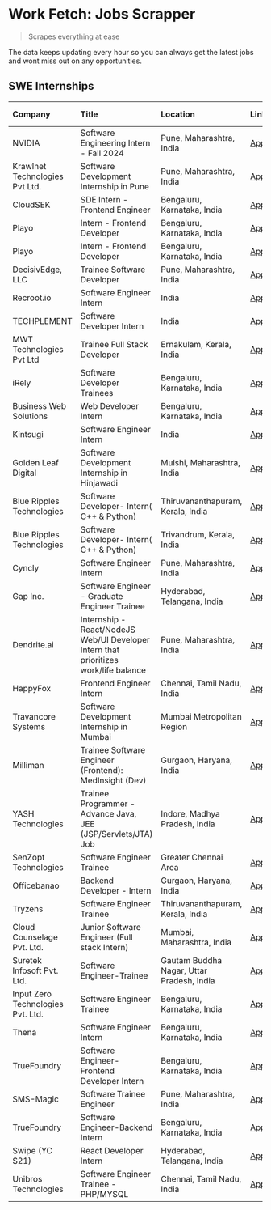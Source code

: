 # Work Fetch: Jobs Scrapper
> Scrapes everything at ease

The data keeps updating every hour so you can always get the latest jobs and wont miss out on any opportunities.

## SWE Internships
<!--START_SECTION:workfetch-->
| Company                           | Title                                                                                | Location                                  | Link                                                                                                                                                                                                                                                                                                      | Date Posted   |
|:----------------------------------|:-------------------------------------------------------------------------------------|:------------------------------------------|:----------------------------------------------------------------------------------------------------------------------------------------------------------------------------------------------------------------------------------------------------------------------------------------------------------|:--------------|
| NVIDIA                            | Software Engineering Intern - Fall 2024                                              | Pune, Maharashtra, India                  | [Apply](https://in.linkedin.com/jobs/view/software-engineering-intern-fall-2024-at-nvidia-3868585188?refId=rmr%2BIeM1MFavude8lSvD3w%3D%3D&trackingId=%2FzMw7fYS6mZazPOQnrHemw%3D%3D&position=15&pageNum=1&trk=public_jobs_jserp-result_search-card)                                                       | 2024-03-23    |
| Krawlnet Technologies Pvt Ltd.    | Software Development Internship in Pune                                              | Pune, Maharashtra, India                  | [Apply](https://in.linkedin.com/jobs/view/software-development-internship-in-pune-at-krawlnet-technologies-pvt-ltd-3868318801?refId=MTy5PKsu19Z7GacfhiKDKw%3D%3D&trackingId=P5YABsrNQ2lppTIZmFTvYw%3D%3D&position=7&pageNum=0&trk=public_jobs_jserp-result_search-card)                                   | 2024-03-22    |
| CloudSEK                          | SDE Intern - Frontend Engineer                                                       | Bengaluru, Karnataka, India               | [Apply](https://in.linkedin.com/jobs/view/sde-intern-frontend-engineer-at-cloudsek-3866616176?refId=MTy5PKsu19Z7GacfhiKDKw%3D%3D&trackingId=cEqPubkLLnh5p38Hu%2BhFZA%3D%3D&position=16&pageNum=0&trk=public_jobs_jserp-result_search-card)                                                                | 2024-03-22    |
| Playo                             | Intern - Frontend Developer                                                          | Bengaluru, Karnataka, India               | [Apply](https://in.linkedin.com/jobs/view/intern-frontend-developer-at-playo-3864131172?refId=MTy5PKsu19Z7GacfhiKDKw%3D%3D&trackingId=y3wliEbUjZCDcWU8psuJ%2Fw%3D%3D&position=25&pageNum=0&trk=public_jobs_jserp-result_search-card)                                                                      | 2024-03-22    |
| Playo                             | Intern - Frontend Developer                                                          | Bengaluru, Karnataka, India               | [Apply](https://in.linkedin.com/jobs/view/intern-frontend-developer-at-playo-3864131172?refId=rmr%2BIeM1MFavude8lSvD3w%3D%3D&trackingId=o72WoT%2BCkUR%2B3GB1mRqtkg%3D%3D&position=1&pageNum=1&trk=public_jobs_jserp-result_search-card)                                                                   | 2024-03-22    |
| DecisivEdge, LLC                  | Trainee Software Developer                                                           | Pune, Maharashtra, India                  | [Apply](https://in.linkedin.com/jobs/view/trainee-software-developer-at-decisivedge-llc-3853425558?refId=rmr%2BIeM1MFavude8lSvD3w%3D%3D&trackingId=9dsNqMC11ouQ%2B1QjK5BEaA%3D%3D&position=5&pageNum=1&trk=public_jobs_jserp-result_search-card)                                                          | 2024-03-22    |
| Recroot.io                        | Software Engineer Intern                                                             | India                                     | [Apply](https://in.linkedin.com/jobs/view/software-engineer-intern-at-recroot-io-3865016461?refId=rmr%2BIeM1MFavude8lSvD3w%3D%3D&trackingId=Ab%2F%2BUUvesxHjmPPKYVzq2g%3D%3D&position=8&pageNum=1&trk=public_jobs_jserp-result_search-card)                                                               | 2024-03-22    |
| TECHPLEMENT                       | Software Developer Intern                                                            | India                                     | [Apply](https://in.linkedin.com/jobs/view/software-developer-intern-at-techplement-3866751333?refId=rmr%2BIeM1MFavude8lSvD3w%3D%3D&trackingId=NjO8VO0RlGCdVDGDlpQoWg%3D%3D&position=25&pageNum=1&trk=public_jobs_jserp-result_search-card)                                                                | 2024-03-22    |
| MWT Technologies Pvt Ltd          | Trainee Full Stack Developer                                                         | Ernakulam, Kerala, India                  | [Apply](https://in.linkedin.com/jobs/view/trainee-full-stack-developer-at-mwt-technologies-pvt-ltd-3863344037?refId=MTy5PKsu19Z7GacfhiKDKw%3D%3D&trackingId=odnP%2BmLYO8v6CXBzOmkvlg%3D%3D&position=12&pageNum=0&trk=public_jobs_jserp-result_search-card)                                                | 2024-03-20    |
| iRely                             | Software Developer Trainees                                                          | Bengaluru, Karnataka, India               | [Apply](https://in.linkedin.com/jobs/view/software-developer-trainees-at-irely-3860566039?refId=MTy5PKsu19Z7GacfhiKDKw%3D%3D&trackingId=AU294jnpBsW2%2Fs4XW%2BnsbQ%3D%3D&position=4&pageNum=0&trk=public_jobs_jserp-result_search-card)                                                                   | 2024-03-18    |
| Business Web Solutions            | Web Developer Intern                                                                 | Bengaluru, Karnataka, India               | [Apply](https://in.linkedin.com/jobs/view/web-developer-intern-at-business-web-solutions-3860721170?refId=rmr%2BIeM1MFavude8lSvD3w%3D%3D&trackingId=Jbinn%2BN2vwRhYoOGpSGACg%3D%3D&position=13&pageNum=1&trk=public_jobs_jserp-result_search-card)                                                        | 2024-03-17    |
| Kintsugi                          | Software Engineer Intern                                                             | India                                     | [Apply](https://in.linkedin.com/jobs/view/software-engineer-intern-at-kintsugi-3857074071?refId=rmr%2BIeM1MFavude8lSvD3w%3D%3D&trackingId=RsDM2nJkT1HMckW5gEning%3D%3D&position=22&pageNum=1&trk=public_jobs_jserp-result_search-card)                                                                    | 2024-03-16    |
| Golden Leaf Digital               | Software Development Internship in Hinjawadi                                         | Mulshi, Maharashtra, India                | [Apply](https://in.linkedin.com/jobs/view/software-development-internship-in-hinjawadi-at-golden-leaf-digital-3858085305?refId=MTy5PKsu19Z7GacfhiKDKw%3D%3D&trackingId=Pm21RWMgmsGLlcHcM44bPw%3D%3D&position=15&pageNum=0&trk=public_jobs_jserp-result_search-card)                                       | 2024-03-15    |
| Blue Ripples Technologies         | Software Developer- Intern( C++ & Python)                                            | Thiruvananthapuram, Kerala, India         | [Apply](https://in.linkedin.com/jobs/view/software-developer-intern-c%2B%2B-python-at-blue-ripples-technologies-3855594494?refId=MTy5PKsu19Z7GacfhiKDKw%3D%3D&trackingId=7tiOsmJl0GX4aYztmAIPfg%3D%3D&position=24&pageNum=0&trk=public_jobs_jserp-result_search-card)                                     | 2024-03-14    |
| Blue Ripples Technologies         | Software Developer- Intern( C++  & Python)                                           | Trivandrum, Kerala, India                 | [Apply](https://in.linkedin.com/jobs/view/software-developer-intern-c%2B%2B-python-at-blue-ripples-technologies-3856150730?refId=rmr%2BIeM1MFavude8lSvD3w%3D%3D&trackingId=GR%2BWHCjBtkbB7%2Fl3DhmnUg%3D%3D&position=2&pageNum=1&trk=public_jobs_jserp-result_search-card)                                | 2024-03-13    |
| Cyncly                            | Software Engineer Intern                                                             | Pune, Maharashtra, India                  | [Apply](https://in.linkedin.com/jobs/view/software-engineer-intern-at-cyncly-3853990178?refId=rmr%2BIeM1MFavude8lSvD3w%3D%3D&trackingId=vEzrmZDAcVgG7bvDD4lsbg%3D%3D&position=7&pageNum=1&trk=public_jobs_jserp-result_search-card)                                                                       | 2024-03-13    |
| Gap Inc.                          | Software Engineer - Graduate Engineer Trainee                                        | Hyderabad, Telangana, India               | [Apply](https://in.linkedin.com/jobs/view/software-engineer-graduate-engineer-trainee-at-gap-inc-3853818960?refId=MTy5PKsu19Z7GacfhiKDKw%3D%3D&trackingId=TqlrCZdI1umED8Ol6WRO5g%3D%3D&position=6&pageNum=0&trk=public_jobs_jserp-result_search-card)                                                     | 2024-03-12    |
| Dendrite.ai                       | Internship - React/NodeJS Web/UI Developer Intern that prioritizes work/life balance | Pune, Maharashtra, India                  | [Apply](https://in.linkedin.com/jobs/view/internship-react-nodejs-web-ui-developer-intern-that-prioritizes-work-life-balance-at-dendrite-ai-3853583200?refId=rmr%2BIeM1MFavude8lSvD3w%3D%3D&trackingId=WEny67%2B28ienchjc%2B%2Bj2XQ%3D%3D&position=18&pageNum=1&trk=public_jobs_jserp-result_search-card) | 2024-03-12    |
| HappyFox                          | Frontend Engineer Intern                                                             | Chennai, Tamil Nadu, India                | [Apply](https://in.linkedin.com/jobs/view/frontend-engineer-intern-at-happyfox-3848357951?refId=rmr%2BIeM1MFavude8lSvD3w%3D%3D&trackingId=v4flujwINFhlCMUlrllPPA%3D%3D&position=24&pageNum=1&trk=public_jobs_jserp-result_search-card)                                                                    | 2024-03-07    |
| Travancore Systems                | Software Development Internship in Mumbai                                            | Mumbai Metropolitan Region                | [Apply](https://in.linkedin.com/jobs/view/software-development-internship-in-mumbai-at-travancore-systems-3847706952?refId=rmr%2BIeM1MFavude8lSvD3w%3D%3D&trackingId=LpJ4kFzIPO0TtG7vMrZjzw%3D%3D&position=21&pageNum=1&trk=public_jobs_jserp-result_search-card)                                         | 2024-03-05    |
| Milliman                          | Trainee Software Engineer (Frontend): MedInsight (Dev)                               | Gurgaon, Haryana, India                   | [Apply](https://in.linkedin.com/jobs/view/trainee-software-engineer-frontend-medinsight-dev-at-milliman-3792874280?refId=MTy5PKsu19Z7GacfhiKDKw%3D%3D&trackingId=G70IN8xhPzLP8gh3sj7Jkw%3D%3D&position=9&pageNum=0&trk=public_jobs_jserp-result_search-card)                                              | 2024-03-01    |
| YASH Technologies                 | Trainee Programmer - Advance Java, JEE (JSP/Servlets/JTA) Job                        | Indore, Madhya Pradesh, India             | [Apply](https://in.linkedin.com/jobs/view/trainee-programmer-advance-java-jee-jsp-servlets-jta-job-at-yash-technologies-3811759183?refId=MTy5PKsu19Z7GacfhiKDKw%3D%3D&trackingId=sbDCJgCFCDStWg3Cl71KZA%3D%3D&position=22&pageNum=0&trk=public_jobs_jserp-result_search-card)                             | 2024-02-13    |
| SenZopt Technologies              | Software Engineer Trainee                                                            | Greater Chennai Area                      | [Apply](https://in.linkedin.com/jobs/view/software-engineer-trainee-at-senzopt-technologies-3827688781?refId=rmr%2BIeM1MFavude8lSvD3w%3D%3D&trackingId=OL8yo8%2Bg990z0EB1WwwOiw%3D%3D&position=16&pageNum=1&trk=public_jobs_jserp-result_search-card)                                                     | 2024-02-12    |
| Officebanao                       | Backend Developer - Intern                                                           | Gurgaon, Haryana, India                   | [Apply](https://in.linkedin.com/jobs/view/backend-developer-intern-at-officebanao-3814263731?refId=rmr%2BIeM1MFavude8lSvD3w%3D%3D&trackingId=TPAv38lHyfQmabodDg9xBA%3D%3D&position=10&pageNum=1&trk=public_jobs_jserp-result_search-card)                                                                 | 2024-01-31    |
| Tryzens                           | Software Engineer Trainee                                                            | Thiruvananthapuram, Kerala, India         | [Apply](https://in.linkedin.com/jobs/view/software-engineer-trainee-at-tryzens-3809363491?refId=rmr%2BIeM1MFavude8lSvD3w%3D%3D&trackingId=HzxHKeKFbCnp%2BGRKRX0AtA%3D%3D&position=19&pageNum=1&trk=public_jobs_jserp-result_search-card)                                                                  | 2024-01-18    |
| Cloud Counselage Pvt. Ltd.        | Junior Software Engineer (Full stack Intern)                                         | Mumbai, Maharashtra, India                | [Apply](https://in.linkedin.com/jobs/view/junior-software-engineer-full-stack-intern-at-cloud-counselage-pvt-ltd-3803132814?refId=rmr%2BIeM1MFavude8lSvD3w%3D%3D&trackingId=glXXBcDh7SBT1suEd6z%2Bmg%3D%3D&position=9&pageNum=1&trk=public_jobs_jserp-result_search-card)                                 | 2024-01-11    |
| Suretek Infosoft Pvt. Ltd.        | Software Engineer-Trainee                                                            | Gautam Buddha Nagar, Uttar Pradesh, India | [Apply](https://in.linkedin.com/jobs/view/software-engineer-trainee-at-suretek-infosoft-pvt-ltd-3800934643?refId=rmr%2BIeM1MFavude8lSvD3w%3D%3D&trackingId=KhOgRuY%2FGy0mZFa%2FUNGbeg%3D%3D&position=3&pageNum=1&trk=public_jobs_jserp-result_search-card)                                                | 2024-01-09    |
| Input Zero Technologies Pvt. Ltd. | Software Engineer Trainee                                                            | Bengaluru, Karnataka, India               | [Apply](https://in.linkedin.com/jobs/view/software-engineer-trainee-at-input-zero-technologies-pvt-ltd-3800927643?refId=rmr%2BIeM1MFavude8lSvD3w%3D%3D&trackingId=c53IdUGkId%2Fy6PXPNzeHzw%3D%3D&position=12&pageNum=1&trk=public_jobs_jserp-result_search-card)                                          | 2024-01-09    |
| Thena                             | Software Engineer Intern                                                             | Bengaluru, Karnataka, India               | [Apply](https://in.linkedin.com/jobs/view/software-engineer-intern-at-thena-3778731751?refId=MTy5PKsu19Z7GacfhiKDKw%3D%3D&trackingId=XjuAhQ7MTqeeIV6kacf7Wg%3D%3D&position=18&pageNum=0&trk=public_jobs_jserp-result_search-card)                                                                         | 2023-12-05    |
| TrueFoundry                       | Software Engineer- Frontend Developer Intern                                         | Bengaluru, Karnataka, India               | [Apply](https://in.linkedin.com/jobs/view/software-engineer-frontend-developer-intern-at-truefoundry-3790095058?refId=MTy5PKsu19Z7GacfhiKDKw%3D%3D&trackingId=q%2F5Y3yu7loou7DJ6jdkgmg%3D%3D&position=17&pageNum=0&trk=public_jobs_jserp-result_search-card)                                              | 2023-11-24    |
| SMS-Magic                         | Software Trainee Engineer                                                            | Pune, Maharashtra, India                  | [Apply](https://in.linkedin.com/jobs/view/software-trainee-engineer-at-sms-magic-3761409781?refId=rmr%2BIeM1MFavude8lSvD3w%3D%3D&trackingId=GflRHiP7rWV1s1tx5ZAIag%3D%3D&position=11&pageNum=1&trk=public_jobs_jserp-result_search-card)                                                                  | 2023-11-16    |
| TrueFoundry                       | Software Engineer-Backend Intern                                                     | Bengaluru, Karnataka, India               | [Apply](https://in.linkedin.com/jobs/view/software-engineer-backend-intern-at-truefoundry-3779508170?refId=rmr%2BIeM1MFavude8lSvD3w%3D%3D&trackingId=Jwr8lfYMc5NKWWV7uERfLg%3D%3D&position=14&pageNum=1&trk=public_jobs_jserp-result_search-card)                                                         | 2023-11-10    |
| Swipe (YC S21)                    | React Developer Intern                                                               | Hyderabad, Telangana, India               | [Apply](https://in.linkedin.com/jobs/view/react-developer-intern-at-swipe-yc-s21-3737600089?refId=MTy5PKsu19Z7GacfhiKDKw%3D%3D&trackingId=SJtW%2FgXVkutsaa2OADI4AA%3D%3D&position=20&pageNum=0&trk=public_jobs_jserp-result_search-card)                                                                  | 2023-10-13    |
| Unibros Technologies              | Software Engineer Trainee - PHP/MYSQL                                                | Chennai, Tamil Nadu, India                | [Apply](https://in.linkedin.com/jobs/view/software-engineer-trainee-php-mysql-at-unibros-technologies-3656599241?refId=rmr%2BIeM1MFavude8lSvD3w%3D%3D&trackingId=AuMggJD4Z0VthxJkjZBLRA%3D%3D&position=20&pageNum=1&trk=public_jobs_jserp-result_search-card)                                             | 2023-06-12    |
<!--END_SECTION:workfetch-->
